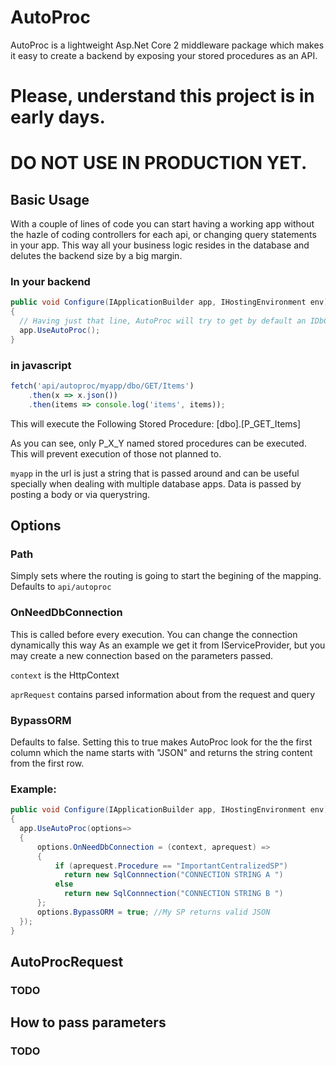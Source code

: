 # AutoProc
AutoProc is a lightweight Asp.Net Core 2 middleware package which makes it easy to create a backend by exposing your stored procedures as an API.

# Please, understand this project is in early days. 
# DO NOT USE IN PRODUCTION YET.

## Basic Usage
With a couple of lines of code you can start having a working app without the hazle of coding controllers for each api, or changing query statements in your app. This way all your business logic resides in the database and delutes the backend size by a big margin.

### In your backend
```csharp
public void Configure(IApplicationBuilder app, IHostingEnvironment env)
{
  // Having just that line, AutoProc will try to get by default an IDbConnection from the IServiceProvider if your application.
  app.UseAutoProc();
}
```

### in javascript
```js
fetch('api/autoproc/myapp/dbo/GET/Items')
    .then(x => x.json())
    .then(items => console.log('items', items));
```

This will execute the Following Stored Procedure:  [dbo].[P_GET_Items] 

As you can see, only P_X_Y named stored procedures can be executed. This will prevent execution of those not planned to.

`myapp` in the url is just a string that is passed around and can be useful specially when dealing with multiple database apps. Data is passed by posting a body or via querystring.


## Options

### Path
Simply sets where the routing is going to start the begining of the mapping.
Defaults to  `api/autoproc`

### OnNeedDbConnection
This is called before every execution. You can change the connection dynamically this way As an example we get it from IServiceProvider, but you may create a new connection based on the parameters passed. 

`context` is the HttpContext 

`aprRequest` contains parsed information about from the request and query
 
### BypassORM
Defaults to false. Setting this to true makes AutoProc look for the the first column which the name starts with "JSON" and returns the string content from the first row.

### Example:
```csharp
public void Configure(IApplicationBuilder app, IHostingEnvironment env)
{
  app.UseAutoProc(options=> 
  { 
      options.OnNeedDbConnection = (context, aprequest) => 
      {
          if (aprequest.Procedure == "ImportantCentralizedSP")
            return new SqlConnnection("CONNECTION STRING A ")
          else
            return new SqlConnnection("CONNECTION STRING B ")
      };
      options.BypassORM = true; //My SP returns valid JSON
  });
}
```

## AutoProcRequest
### TODO

## How to pass parameters
### TODO
